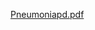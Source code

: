 [Pneumoniapd.pdf](https://github.com/TigranYeghiazaryan/Chest-X-Ray-Pneumonia-/files/13766887/Pneumoniapd.pdf)
